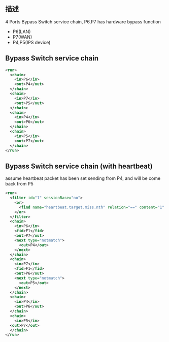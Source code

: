 ## 描述
4 Ports Bypass Switch service chain, P6,P7 has hardware bypass function
* P6(LAN)
* P7(WAN)
* P4,P5(IPS device)


## Bypass Switch service chain
```xml
<run>
  <chain>
    <in>P6</in>
    <out>P4</out>
  </chain>
  <chain>
    <in>P7</in>
    <out>P5</out>
  </chain>
  <chain>
    <in>P4</in>
    <out>P6</out>
  </chain>
  <chain>
    <in>P5</in>
    <out>P7</out>
  </chain>
</run>
```

## Bypass Switch service chain (with heartbeat)
assume heartbeat packet has been set sending from P4, and will be come back from P5
```xml
<run>
  <filter id="1" sessionBase="no">
    <or>
      <find name="heartbeat.target.miss.nth" relation="==" content="1" />
    </or>
  </filter>
  <chain>
    <in>P6</in>
    <fid>F1</fid>
    <out>P7</out>
    <next type="notmatch">
      <out>P4</out>
    </next>
  </chain>
  <chain>
    <in>P7</in>
    <fid>F1</fid>
    <out>P6</out>
    <next type="notmatch">
      <out>P5</out>
    </next>
  </chain>
  <chain>
    <in>P4</in>
    <out>P6</out>
  </chain>
  <chain>
    <in>P5</in>
  <out>P7</out>
  </chain>
</run>
```

